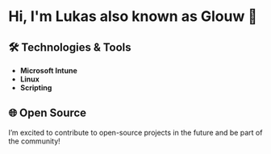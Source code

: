 # Hi, I'm Lukas also known as Glouw 👋

## 🛠️ Technologies & Tools
- **Microsoft Intune**
- **Linux**
- **Scripting**

## 🌐 Open Source
I’m excited to contribute to open-source projects in the future and be part of the community!
